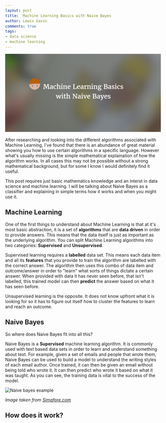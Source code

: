 ```yaml
--- 
layout: post 
title:  Machine Learning Basics with Naive Bayes
author: Lewis Gavin 
comments: true 
tags: 
- data science
- machine learning
---
```


![Machine Learning basics with Naive Bayes](../images/mlbasics.png)

After researching and looking into the different algorithms associated with Machine Learning, I've found that there is an abundance of great material showing you how to use certain algorithms in a specific language. However what's usually missing is the simple mathematical explaination of how the algorithm works. In all cases this may not be possible without a strong mathematical background, but for some I know I would definitely find it useful.

This post requires just basic mathematics knowledge and an interst in data science and machine learning. I will be talking about Naive Bayes as a classifier and explaining in simple terms how it works and when you might use it.

## Machine Learning

One of the first things to understand about Machine Learning is that at it's most basic abstraction, it is a set of **algorithms** that are **data driven** in order to provide answers. This means that the data itself is just as important as the underlying algorithm. You can split Machine Learning algorithms into two categories: **Supervised** and **Unsupervised**. 

Supervised learning requires a **labelled** data set. This means each data item and all its **features** that you provide to train the algorithm are labelled with the correct answer. The algorithm then uses this combo of data item and outcome/answer in order to "learn" what sorts of things dictate a certain answer. When provided with data it has never seen before, that isn't labelled, this trained model can then **predict** the answer based on what it has seen before.

Unsupervised learning is the opposite. It does not know upfront what it is looking for so it has to figure out itself how to cluster the features to learn and reach an outcome.

## Naive Bayes

So where does Naive Bayes fit into all this? 

Naive Bayes is a **Supervised** machine learning algorithm. It is commonly used with text based data sets in order to learn and understand something about text. For example, given a set of emails and people that wrote them, Naive Bayes can be used to build a model to understand the writing styles of each email author. Once trained, it can then be given an email without being told who wrote it. It can then predict who wrote it based on what it was taught. As you can see, the training data is vital to the success of the model.

![Naive bayes example](http://www.simafore.com/hs-fs/hub/64283/file-15338133-png/images/naive-bayes-applied-to-one-attribute-classic-golf-dataset-resized-600.png?t=1466214851362)

*Image taken from [Simafore.com](http://www.simafore.com/blog/bid/107271/How-to-apply-and-interpret-Naive-Bayes-classification-in-RapidMiner)*


## How does it work?

